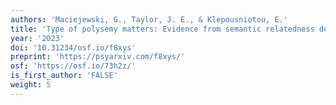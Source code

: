 ```yaml
---
authors: 'Maciejewski, G., Taylor, J. E., & Klepousniotou, E.'
title: 'Type of polysemy matters: Evidence from semantic relatedness decisions.'
year: '2023'
doi: '10.31234/osf.io/f8xys'
preprint: 'https://psyarxiv.com/f8xys/'
osf: 'https://osf.io/73h2z/'
is_first_author: 'FALSE'
weight: 5
---
```

